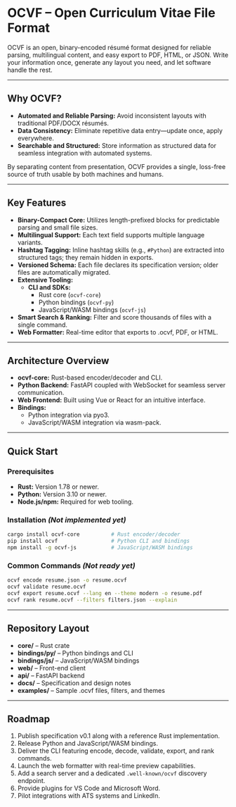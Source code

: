 # OCVF – Open Curriculum Vitae File Format

OCVF is an open, binary-encoded résumé format designed for reliable parsing, multilingual content, and easy export to PDF, HTML, or JSON. Write your information once, generate any layout you need, and let software handle the rest.

---

## Why OCVF?

- **Automated and Reliable Parsing:** Avoid inconsistent layouts with traditional PDF/DOCX résumés.
- **Data Consistency:** Eliminate repetitive data entry—update once, apply everywhere.
- **Searchable and Structured:** Store information as structured data for seamless integration with automated systems.

By separating content from presentation, OCVF provides a single, loss-free source of truth usable by both machines and humans.

---

## Key Features

- **Binary-Compact Core:** Utilizes length-prefixed blocks for predictable parsing and small file sizes.
- **Multilingual Support:** Each text field supports multiple language variants.
- **Hashtag Tagging:** Inline hashtag skills (e.g., `#Python`) are extracted into structured tags; they remain hidden in exports.
- **Versioned Schema:** Each file declares its specification version; older files are automatically migrated.
- **Extensive Tooling:**
  - **CLI and SDKs:**
    - Rust core (`ocvf-core`)
    - Python bindings (`ocvf-py`)
    - JavaScript/WASM bindings (`ocvf-js`)
- **Smart Search & Ranking:** Filter and score thousands of files with a single command.
- **Web Formatter:** Real-time editor that exports to .ocvf, PDF, or HTML.

---

## Architecture Overview

- **ocvf-core:** Rust-based encoder/decoder and CLI.
- **Python Backend:** FastAPI coupled with WebSocket for seamless server communication.
- **Web Frontend:** Built using Vue or React for an intuitive interface.
- **Bindings:**
  - Python integration via pyo3.
  - JavaScript/WASM integration via wasm-pack.

---

## Quick Start

### Prerequisites

- **Rust:** Version 1.78 or newer.
- **Python:** Version 3.10 or newer.
- **Node.js/npm:** Required for web tooling.

### Installation *(Not implemented yet)*

```sh
cargo install ocvf-core          # Rust encoder/decoder
pip install ocvf                 # Python CLI and bindings
npm install -g ocvf-js           # JavaScript/WASM bindings
```

### Common Commands *(Not ready yet)*

```sh
ocvf encode resume.json -o resume.ocvf
ocvf validate resume.ocvf
ocvf export resume.ocvf --lang en --theme modern -o resume.pdf
ocvf rank resume.ocvf --filters filters.json --explain
```

---

## Repository Layout

- **core/** – Rust crate
- **bindings/py/** – Python bindings and CLI
- **bindings/js/** – JavaScript/WASM bindings
- **web/** – Front-end client
- **api/** – FastAPI backend
- **docs/** – Specification and design notes
- **examples/** – Sample .ocvf files, filters, and themes

---

## Roadmap

1. Publish specification v0.1 along with a reference Rust implementation.
2. Release Python and JavaScript/WASM bindings.
3. Deliver the CLI featuring encode, decode, validate, export, and rank commands.
4. Launch the web formatter with real-time preview capabilities.
5. Add a search server and a dedicated `.well-known/ocvf` discovery endpoint.
6. Provide plugins for VS Code and Microsoft Word.
7. Pilot integrations with ATS systems and LinkedIn.
